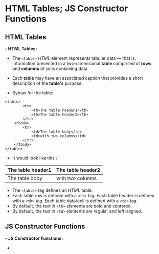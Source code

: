 # HTML Tables; JS Constructor Functions
## HTML Tables
**- HTML Tables:** 
* The `<table>` *HTML* element represents tabular data — that is, information presented in a two-dimensional **table** comprised of **rows** and **columns** of cells containing data.

* Each **table** may have an associated caption that provides a short description of the **table's** purpose.

* Sytnax for the table:
```
<table>
        <tr>
            <th>The table header1</th>
            <th>The table header2</th>
        </tr>
    <tbody>
        <tr>
            <td>The table body</td>
            <td>with two columns</td>
        </tr>
    </tbody>
</table>
```

* It would look like this :

The table header1|The table header2
---------|----------
The table body | with two columns

* The `<table>` tag defines an *HTML* table.
* Each table row is defined with a `<tr>` tag. Each table header is defined with a `<th>` tag. Each table data/cell is defined with a `<td>` tag.
* By default, the text in `<th>` elements are bold and centered.
* By default, the text in `<td>` elements are regular and left-aligned.

## JS Constructor Functions

**- JS Constructor Functions:**

* 

